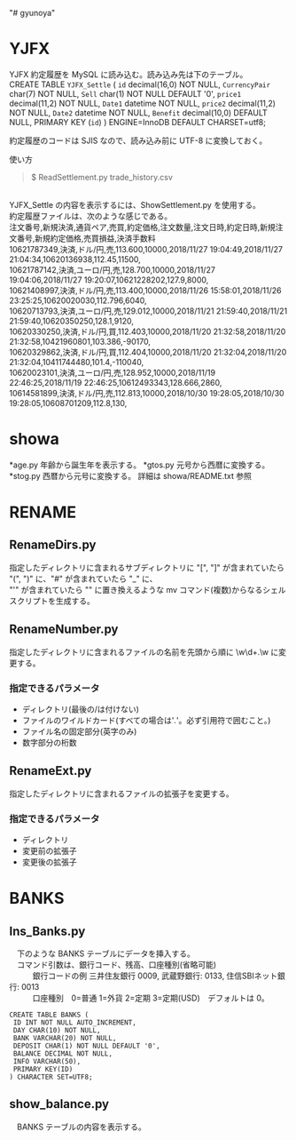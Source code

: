 "# gyunoya" 

# YJFX
YJFX 約定履歴を MySQL に読み込む。読み込み先は下のテーブル。
<br />
    CREATE TABLE `YJFX_Settle` (
      `id` decimal(16,0) NOT NULL,
      `CurrencyPair` char(7) NOT NULL,
      `Sell` char(1) NOT NULL DEFAULT '0',
      `price1` decimal(11,2) NOT NULL,
      `Date1` datetime NOT NULL,
      `price2` decimal(11,2) NOT NULL,
      `Date2` datetime NOT NULL,
      `Benefit` decimal(10,0) DEFAULT NULL,
      PRIMARY KEY (`id`)
    ) ENGINE=InnoDB DEFAULT CHARSET=utf8;

約定履歴のコードは SJIS なので、読み込み前に UTF-8 に変換しておく。<br />

使い方
> $ ReadSettlement.py trade_history.csv
<br />
YJFX_Settle の内容を表示するには、ShowSettlement.py を使用する。
<br />
約定履歴ファイルは、次のような感じである。
<br />
注文番号,新規決済,通貨ペア,売買,約定価格,注文数量,注文日時,約定日時,新規注文番号,新規約定価格,売買損益,決済手数料<br />
10621787349,決済,ドル/円,売,113.600,10000,2018/11/27 19:04:49,2018/11/27 21:04:34,10620136938,112.45,11500,<br />
10621787142,決済,ユーロ/円,売,128.700,10000,2018/11/27 19:04:06,2018/11/27 19:20:07,10621228202,127.9,8000,<br />
10621408997,決済,ドル/円,売,113.400,10000,2018/11/26 15:58:01,2018/11/26 23:25:25,10620020030,112.796,6040,<br />
10620713793,決済,ユーロ/円,売,129.012,10000,2018/11/21 21:59:40,2018/11/21 21:59:40,10620350250,128.1,9120,<br />
10620330250,決済,ドル/円,買,112.403,10000,2018/11/20 21:32:58,2018/11/20 21:32:58,10421960801,103.386,-90170,<br />
10620329862,決済,ドル/円,買,112.404,10000,2018/11/20 21:32:04,2018/11/20 21:32:04,10411744480,101.4,-110040,<br />
10620023101,決済,ユーロ/円,売,128.952,10000,2018/11/19 22:46:25,2018/11/19 22:46:25,10612493343,128.666,2860,<br />
10614581899,決済,ドル/円,売,112.813,10000,2018/10/30 19:28:05,2018/10/30 19:28:05,10608701209,112.8,130,<br />


# showa
*age.py   年齢から誕生年を表示する。
*gtos.py  元号から西暦に変換する。
*stog.py  西暦から元号に変換する。
  詳細は showa/README.txt 参照<br />


# RENAME
## RenameDirs.py
  指定したディレクトリに含まれるサブディレクトリに "[", "]" が含まれていたら "(", ")" に、"#" が含まれていたら "_" に、<br />
  "'" が含まれていたら "" に置き換えるような mv コマンド(複数)からなるシェルスクリプトを生成する。<br />

## RenameNumber.py
  指定したディレクトリに含まれるファイルの名前を先頭から順に \w\d+\.\w に変更する。<br />
###  指定できるパラメータ<br />
*    ディレクトリ(最後の/は付けない)
*    ファイルのワイルドカード(すべての場合は'*.*'。必ず引用符で囲むこと。)
*    ファイル名の固定部分(英字のみ)
*    数字部分の桁数

## RenameExt.py
  指定したディレクトリに含まれるファイルの拡張子を変更する。
###  指定できるパラメータ
*    ディレクトリ
*    変更前の拡張子
*    変更後の拡張子

# BANKS

## Ins_Banks.py
　下のような BANKS テーブルにデータを挿入する。<br />
　コマンド引数は、銀行コード、残高、口座種別(省略可能)<br />
　　　銀行コードの例  三井住友銀行 0009, 武蔵野銀行: 0133, 住信SBIネット銀行: 0013<br />
　　　口座種別　0=普通 1=外貨 2=定期 3=定期(USD)　デフォルトは 0。<br />

    CREATE TABLE BANKS (
     ID INT NOT NULL AUTO_INCREMENT,
     DAY CHAR(10) NOT NULL, 
     BANK VARCHAR(20) NOT NULL,
     DEPOSIT CHAR(1) NOT NULL DEFAULT '0',
     BALANCE DECIMAL NOT NULL, 
     INFO VARCHAR(50),
     PRIMARY KEY(ID)
    ) CHARACTER SET=UTF8;


## show_balance.py
　BANKS テーブルの内容を表示する。<br />


